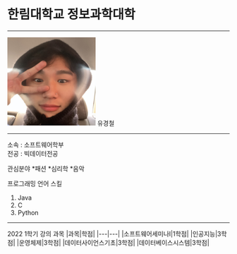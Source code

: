 # 한림대학교 정보과학대학 
---
<img src=IMG_8332.JPG height=200 width=200>
유경철

---

소속 : 소프트웨어학부   
전공 : 빅데이터전공

관심분야
*패션
*심리학
*음악

프로그래밍 언어 스킬
1. Java
2. C
3. Python

----------------

2022 1학기 강의 과목
|과목|학점|
|---|---|
|소프트웨어세미나I|1학점|
|인공지능|3학점|
|운영체제|3학점|
|데이터사이언스기초|3학점|
|데이터베이스시스템|3학점|

